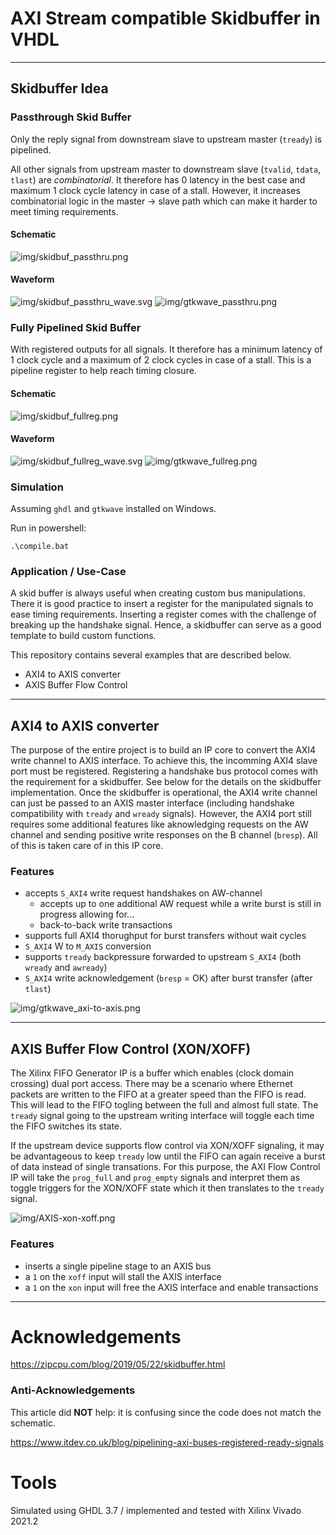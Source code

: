 # AXI Stream compatible Skidbuffer in VHDL

---
## Skidbuffer Idea

### Passthrough Skid Buffer

Only the reply signal from downstream slave to upstream master (`tready`) is pipelined.

All other signals from upstream master to downstream slave (`tvalid`, `tdata`, `tlast`) are *combinatorial*.
It therefore has 0 latency in the best case and maximum 1 clock cycle latency in case of a stall.
However, it increases combinatorial logic in the master -> slave path which can make it harder to meet timing requirements.

#### Schematic
![img/skidbuf_passthru.png](img/skidbuf_passthru.png)

#### Waveform
![img/skidbuf_passthru_wave.svg](img/skidbuf_passthru_wave.svg)
![img/gtkwave_passthru.png](img/gtkwave_passthru.png)

### Fully Pipelined Skid Buffer

With registered outputs for all signals.
It therefore has a minimum latency of 1 clock cycle and a maximum of 2 clock cycles in case of a stall.
This is a pipeline register to help reach timing closure.

#### Schematic
![img/skidbuf_fullreg.png](img/skidbuf_fullreg.png)

#### Waveform
![img/skidbuf_fullreg_wave.svg](img/skidbuf_fullreg_wave.svg)
![img/gtkwave_fullreg.png](img/gtkwave_fullreg.png)

### Simulation

Assuming `ghdl` and `gtkwave` installed on Windows.

Run in powershell:

```batch
.\compile.bat
```

### Application / Use-Case

A skid buffer is always useful when creating custom bus manipulations.
There it is good practice to insert a register for the manipulated signals to ease timing requirements.
Inserting a register comes with the challenge of breaking up the handshake signal.
Hence, a skidbuffer can serve as a good template to build custom functions.

This repository contains several examples that are described below.

- AXI4 to AXIS converter
- AXIS Buffer Flow Control

---

## AXI4 to AXIS converter

The purpose of the entire project is to build an IP core to convert the AXI4 write channel to AXIS interface.
To achieve this, the incomming AXI4 slave port must be registered. Registering a handshake bus protocol comes with the requirement for a skidbuffer.
See below for the details on the skidbuffer implementation.
Once the skidbuffer is operational, the AXI4 write channel can just be passed to an AXIS master interface (including handshake compatibility with `tready` and `wready` signals).
However, the AXI4 port still requires some additional features like aknowledging requests on the AW channel and sending positive write responses on the B channel (`bresp`). All of this is taken care of in this IP core.

### Features

- accepts `S_AXI4` write request handshakes on AW-channel
	+ accepts up to one additional AW request while a write burst is still in progress allowing for...
	+ back-to-back write transactions
- supports full AXI4 thorughput for burst transfers without wait cycles
- `S_AXI4` W to `M_AXIS` conversion
- supports `tready` backpressure forwarded to upstream `S_AXI4` (both `wready` and `awready`)
- `S_AXI4` write acknowledgement (`bresp` = OK) after burst transfer (after `tlast`)

![img/gtkwave_axi-to-axis.png](img/gtkwave_axi-to-axis.png)

---
## AXIS Buffer Flow Control (XON/XOFF)

The Xilinx FIFO Generator IP is a buffer which enables (clock domain crossing) dual port access.
There may be a scenario where Ethernet packets are written to the FIFO at a greater speed than the FIFO is read.
This will lead to the FIFO togling between the full and almost full state.
The `tready` signal going to the upstream writing interface will toggle each time the FIFO switches its state.

If the upstream device supports flow control via XON/XOFF signaling, it may be advantageous to keep `tready` low until the FIFO can again receive a burst of data instead of single transations.
For this purpose, the AXI Flow Control IP will take the `prog_full` and `prog_empty` signals and interpret them as toggle triggers for the XON/XOFF state which it then translates to the `tready` signal.

![img/AXIS-xon-xoff.png](img/AXIS-xon-xoff.png)

### Features

- inserts a single pipeline stage to an AXIS bus
- a `1` on the `xoff` input will stall the AXIS interface
- a `1` on the `xon` input will free the AXIS interface and enable transactions

---

# Acknowledgements

https://zipcpu.com/blog/2019/05/22/skidbuffer.html


### Anti-Acknowledgements

This article did **NOT** help: it is confusing since the code does not match the schematic.

https://www.itdev.co.uk/blog/pipelining-axi-buses-registered-ready-signals

# Tools

Simulated using GHDL 3.7 / implemented and tested with Xilinx Vivado 2021.2

